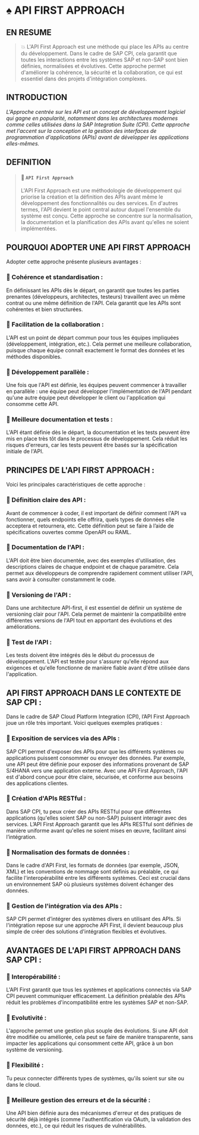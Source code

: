 # ♠ API FIRST APPROACH

## EN RESUME

> :boom: L'API First Approach est une méthode qui place les APIs au centre du développement. Dans le cadre de SAP CPI, cela garantit que toutes les interactions entre les systèmes SAP et non-SAP sont bien définies, normalisées et évolutives. Cette approche permet d'améliorer la cohérence, la sécurité et la collaboration, ce qui est essentiel dans des projets d'intégration complexes.

## INTRODUCTION

_L'Approche centrée sur les API est un concept de développement logiciel qui gagne en popularité, notamment dans les architectures modernes comme celles utilisées dans la SAP Integration Suite (CPI). Cette approche met l'accent sur la conception et la gestion des interfaces de programmation d'applications (APIs) avant de développer les applications elles-mêmes._

## DEFINITION

> #### :bookmark: `API First Approach`
>
> L'API First Approach est une méthodologie de développement qui priorise la création et la définition des APIs avant même le développement des fonctionnalités ou des services. En d'autres termes, l'API devient le point central autour duquel l'ensemble du système est conçu. Cette approche se concentre sur la normalisation, la documentation et la planification des APIs avant qu'elles ne soient implémentées.

## POURQUOI ADOPTER UNE API FIRST APPROACH

Adopter cette approche présente plusieurs avantages :

### :small_red_triangle_down: Cohérence et standardisation :

En définissant les APIs dès le départ, on garantit que toutes les parties prenantes (développeurs, architectes, testeurs) travaillent avec un même contrat ou une même définition de l'API. Cela garantit que les APIs sont cohérentes et bien structurées.

### :small_red_triangle_down: Facilitation de la collaboration :

L'API est un point de départ commun pour tous les équipes impliquées (développement, intégration, etc.). Cela permet une meilleure collaboration, puisque chaque équipe connaît exactement le format des données et les méthodes disponibles.

### :small_red_triangle_down: Développement parallèle :

Une fois que l'API est définie, les équipes peuvent commencer à travailler en parallèle : une équipe peut développer l'implémentation de l'API pendant qu'une autre équipe peut développer le client ou l'application qui consomme cette API.

### :small_red_triangle_down: Meilleure documentation et tests :

L'API étant définie dès le départ, la documentation et les tests peuvent être mis en place très tôt dans le processus de développement. Cela réduit les risques d'erreurs, car les tests peuvent être basés sur la spécification initiale de l'API.

## PRINCIPES DE L'API FIRST APPROACH :

Voici les principales caractéristiques de cette approche :

### :small_red_triangle_down: Définition claire des API :

Avant de commencer à coder, il est important de définir comment l'API va fonctionner, quels endpoints elle offrira, quels types de données elle acceptera et retournera, etc. Cette définition peut se faire à l’aide de spécifications ouvertes comme OpenAPI ou RAML.

### :small_red_triangle_down: Documentation de l'API :

L'API doit être bien documentée, avec des exemples d'utilisation, des descriptions claires de chaque endpoint et de chaque paramètre. Cela permet aux développeurs de comprendre rapidement comment utiliser l'API, sans avoir à consulter constamment le code.

### :small_red_triangle_down: Versioning de l'API :

Dans une architecture API-first, il est essentiel de définir un système de versioning clair pour l'API. Cela permet de maintenir la compatibilité entre différentes versions de l'API tout en apportant des évolutions et des améliorations.

### :small_red_triangle_down: Test de l'API :

Les tests doivent être intégrés dès le début du processus de développement. L'API est testée pour s'assurer qu'elle répond aux exigences et qu'elle fonctionne de manière fiable avant d'être utilisée dans l'application.

## API FIRST APPROACH DANS LE CONTEXTE DE SAP CPI :

Dans le cadre de SAP Cloud Platform Integration (CPI), l’API First Approach joue un rôle très important. Voici quelques exemples pratiques :

### :small_red_triangle_down: Exposition de services via des APIs :

SAP CPI permet d'exposer des APIs pour que les différents systèmes ou applications puissent consommer ou envoyer des données. Par exemple, une API peut être définie pour exposer des informations provenant de SAP S/4HANA vers une application externe. Avec une API First Approach, l'API est d'abord conçue pour être claire, sécurisée, et conforme aux besoins des applications clientes.

### :small_red_triangle_down: Création d'APIs RESTful :

Dans SAP CPI, tu peux créer des APIs RESTful pour que différentes applications (qu'elles soient SAP ou non-SAP) puissent interagir avec des services. L’API First Approach garantit que les APIs RESTful sont définies de manière uniforme avant qu'elles ne soient mises en œuvre, facilitant ainsi l’intégration.

### :small_red_triangle_down: Normalisation des formats de données :

Dans le cadre d'API First, les formats de données (par exemple, JSON, XML) et les conventions de nommage sont définis au préalable, ce qui facilite l'interopérabilité entre les différents systèmes. Ceci est crucial dans un environnement SAP où plusieurs systèmes doivent échanger des données.

### :small_red_triangle_down: Gestion de l'intégration via des APIs :

SAP CPI permet d’intégrer des systèmes divers en utilisant des APIs. Si l'intégration repose sur une approche API First, il devient beaucoup plus simple de créer des solutions d'intégration flexibles et évolutives.

## AVANTAGES DE L'API FIRST APPROACH DANS SAP CPI :

### :small_red_triangle_down: Interopérabilité :

L'API First garantit que tous les systèmes et applications connectés via SAP CPI peuvent communiquer efficacement. La définition préalable des APIs réduit les problèmes d'incompatibilité entre les systèmes SAP et non-SAP.

### :small_red_triangle_down: Evolutivité :

L'approche permet une gestion plus souple des évolutions. Si une API doit être modifiée ou améliorée, cela peut se faire de manière transparente, sans impacter les applications qui consomment cette API, grâce à un bon système de versioning.

### :small_red_triangle_down: Flexibilité :

Tu peux connecter différents types de systèmes, qu'ils soient sur site ou dans le cloud.

### :small_red_triangle_down: Meilleure gestion des erreurs et de la sécurité :

Une API bien définie aura des mécanismes d'erreur et des pratiques de sécurité déjà intégrés (comme l'authentification via OAuth, la validation des données, etc.), ce qui réduit les risques de vulnérabilités.
